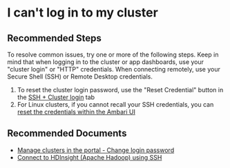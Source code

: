<properties
    pageTitle="I can't log in to my cluster"
    description="I can't log in to my cluster"
    service="microsoft.hdinsight"
    resource="clusters"
    authors="bharathsreenivas"
    ms.author="jaserano"
    displayOrder=""
    selfHelpType="Generic"
    supportTopicIds="32636506"
    resourceTags=""
    productPesIds="15078"
    cloudEnvironments="public,mooncake"
    articleId="a03309d2-a1c2-4d5d-b068-fa2ff15f5fa8"
/>

# I can't log in to my cluster

## **Recommended Steps**

To resolve common issues, try one or more of the following steps. Keep in mind that when logging in to the cluster or app dashboards, use your "cluster login" or "HTTP" credentials. When connecting remotely, use your Secure Shell (SSH) or Remote Desktop credentials.
 
 1. To reset the cluster login password, use the "Reset Credential" button in the [SSH + Cluster login](data-blade:Microsoft_Azure_HDInsight.LinuxLoginSettingBlade) tab
 2. For Linux clusters, if you cannot recall your SSH credentials, you can [reset the credentials within the Ambari UI](https://azure.microsoft.com/documentation/articles/hdinsight-administer-use-portal-linux/#change-passwords)

## **Recommended Documents**

* [Manage clusters in the portal - Change login password](https://azure.microsoft.com/documentation/articles/hdinsight-administer-use-portal-linux/#change-passwords)<br>
* [Connect to HDInsight (Apache Hadoop) using SSH](https://docs.microsoft.com/azure/hdinsight/hdinsight-hadoop-linux-use-ssh-unix)<br>
